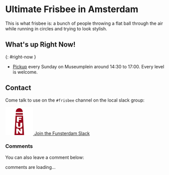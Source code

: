 Ultimate Frisbee in Amsterdam
=============================

This is what frisbee is: a bunch of people throwing a flat ball 
through the air while running in circles and trying to look stylish.

## What's up Right Now!
{: #right-now }

* [Pickup](https://www.meetup.com/Frisbee-Amsterdam/) every Sunday on Museumplein around 14:30 to 17:00. Every level is welcome.

## Contact

Come talk to use on the <code>#frisbee</code> channel on the local slack group:

<div>
    <a class="box" href="https://slofile.com/slack/funsterdam"> 
        <img class="left" src="/assets/funsterdam.png">
        Join the Funsterdam Slack
    </a>
</div>

### Comments

You can also leave a comment below:

<div id="disqus_thread">comments are loading...</div>
